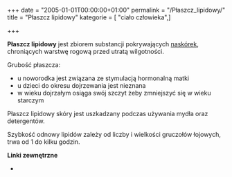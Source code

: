 +++
date = "2005-01-01T00:00:00+01:00"
permalink = "/Płaszcz_lipidowy/"
title = "Płaszcz lipidowy"
kategorie = [ "ciało człowieka",]

+++

**Płaszcz lipidowy** jest zbiorem substancji pokrywających [naskórek](/atopedia/naskórek "wikilink"), chroniących warstwę rogową przed utratą wilgotności.

Grubość płaszcza:

-   u noworodka jest związana ze stymulacją hormonalną matki
-   u dzieci do okresu dojrzewania jest nieznana
-   w wieku dojrzałym osiąga swój szczyt żeby zmniejszyć się w wieku starczym

Płaszcz lipidowy skóry jest uszkadzany podczas używania mydła oraz detergentów.

Szybkość odnowy lipidów zależy od liczby i wielkości gruczołów łojowych, trwa od 1 do kilku godzin.

**Linki zewnętrzne**

-
